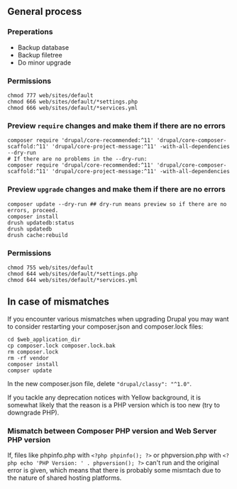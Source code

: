 ## General process

### Preperations

* Backup database
* Backup filetree
* Do minor upgrade

### Permissions

```shell
chmod 777 web/sites/default
chmod 666 web/sites/default/*settings.php
chmod 666 web/sites/default/*services.yml
```

### Preview `require` changes and make them if there are no errors

```shell
composer require 'drupal/core-recommended:^11' 'drupal/core-composer-scaffold:^11' 'drupal/core-project-message:^11' -with-all-dependencies --dry-run
# If there are no problems in the --dry-run:
composer require 'drupal/core-recommended:^11' 'drupal/core-composer-scaffold:^11' 'drupal/core-project-message:^11' -with-all-dependencies
```

### Preview `upgrade` changes and make them if there are no errors

```shell
composer update --dry-run ## dry-run means preview so if there are no errors, proceed.
composer install
drush updatedb:status
drush updatedb
drush cache:rebuild
```

### Permissions

```shell
chmod 755 web/sites/default
chmod 644 web/sites/default/*settings.php
chmod 644 web/sites/default/*services.yml
```

## In case of mismatches

If you encounter various mismatches when upgrading Drupal you may want to consider restarting your composer.json and composer.lock files:

```shell
cd $web_application_dir
cp composer.lock composer.lock.bak
rm composer.lock
rm -rf vendor
composer install
compser update
```

In the new composer.json file, delete `"drupal/classy": "^1.0"`.

If you tackle any deprecation notices with Yellow background, it is somewhat likely that the reason is a PHP version which is too new (try to downgrade PHP).

### Mismatch between Composer PHP version and Web Server PHP version

If, files like phpinfo.php with `<?php phpinfo(); ?>` or phpversion.php with `<?php echo 'PHP Version: ' . phpversion(); ?>` can't run and the original error is given, which means that there is probably some mismtach  due to the nature of shared hosting platforms.
